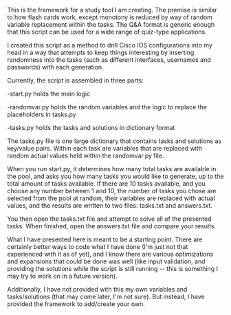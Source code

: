 This is the framework for a study tool I am creating. The premise is similar
to how flash cards work, except monotony is reduced by way of random
variable replacement within the tasks. The Q&A format is generic enough
that this script can be used for a wide range of quiz-type applications.

I created this script as a method to drill Cisco IOS configurations into
my head in a way that attempts to keep things interesting by inserting
randomness into the tasks (such as different interfaces, usernames and
passwords) with each generation.

Currently, the script is assembled in three parts:

-start.py holds the main logic

-randomvar.py holds the random variables and the logic to replace the 
  placeholders in tasks.py

-tasks.py holds the tasks and solutions in dictionary format

The tasks.py file is one large dictionary that contains tasks and solutions 
as key/value pairs. Within each task are variables that are replaced with
random actual values held within the randomvar.py file.

When you run start.py, it determines how many total tasks are available in
the pool, and asks you how many tasks you would like to generate, up to the
total amount of tasks available. If there are 10 tasks available, and you
choose any number between 1 and 10, the number of tasks you chose are selected
from the pool at random, their variables are replaced with actual values,
and the results are written to two files: tasks.txt and answers.txt.

You then open the tasks.txt file and attempt to solve all of the presented
tasks. When finished, open the answers.txt file and compare your results.

What I have presented here is meant to be a starting point. There are certainly
better ways to code what I have done (I'm just not that experienced with it
as of yet), and I know there are various optimizations and expansions that could
be done was well (like input validation, and providing the solutions while
the script is still running -- this is something I may try to work on in a
future version).

Additionally, I have not provided with this my own variables and tasks/solutions
(that may come later, I'm not sure). But instead, I have provided the framework
to add/create your own.
